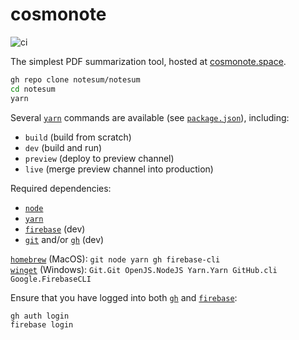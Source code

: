 # cosmonote

![ci](https://github.com/notesum/notesum/workflows/ci/badge.svg)

The simplest PDF summarization tool, hosted at [cosmonote.space](https://cosmonote.space).

```sh
gh repo clone notesum/notesum
cd notesum
yarn
```

Several [`yarn`](https://yarnpkg.com/) commands are available
(see [`package.json`](https://github.com/notesum/notesum/blob/master/package.json)),
including:

* `build` (build from scratch)
* `dev` (build and run)
* `preview` (deploy to preview channel)
* `live` (merge preview channel into production)

Required dependencies:

* [`node`](https://nodejs.org)
* [`yarn`](https://yarnpkg.com)
* [`firebase`](https://firebase.google.com/docs/cli) (dev)
* [`git`](https://git-scm.com/) and/or [`gh`](https://cli.github.com/) (dev)

[`homebrew`](https://brew.sh/) (MacOS): `git node yarn gh firebase-cli`  
[`winget`](https://learn.microsoft.com/windows/package-manager/winget) (Windows):
`Git.Git OpenJS.NodeJS Yarn.Yarn GitHub.cli Google.FirebaseCLI`

Ensure that you have logged into both [`gh`](https://cli.github.com/)
and [`firebase`](https://firebase.google.com/docs/cli):
```sh
gh auth login
firebase login
```
